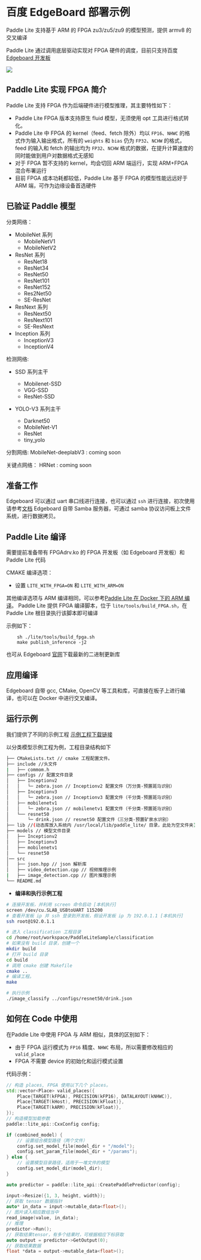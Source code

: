 # 百度 EdgeBoard 部署示例

Paddle Lite 支持基于 ARM 的 FPGA zu3/zu5/zu9 的模型预测，提供 armv8 的交叉编译

Paddle Lite 通过调用底层驱动实现对 FPGA 硬件的调度，目前只支持百度[ Edgeboard 开发板](https://ai.baidu.com/tech/hardware/deepkit)

![](https://paddlelite-data.bj.bcebos.com/doc_images/FPGA_demo/soft_arch.png)


## Paddle Lite 实现 FPGA 简介

Paddle Lite 支持 FPGA 作为后端硬件进行模型推理，其主要特性如下：

-  Paddle Lite FPGA 版本支持原生 fluid 模型，无须使用 opt 工具进行格式转化。
- Paddle Lite 中 FPGA 的 kernel（feed、fetch 除外）均以 `FP16`、`NHWC` 的格式作为输入输出格式，所有的 `weights` 和 `bias` 仍为 `FP32`、`NCHW` 的格式，feed 的输入和 fetch 的输出均为 `FP32`、`NCHW` 格式的数据，在提升计算速度的同时能做到用户对数据格式无感知
- 对于 FPGA 暂不支持的 kernel，均会切回 ARM 端运行，实现 ARM+FPGA 混合布署运行
- 目前 FPGA 成本功耗都较低，Paddle Lite 基于 FPGA 的模型性能远远好于 ARM 端，可作为边缘设备首选硬件



## 已验证 Paddle 模型

分类网络：

* MobileNet 系列
   - MobileNetV1
   - MobileNetV2
* ResNet 系列
	- ResNet18
	- ResNet34
	- ResNet50
	- ResNet101
	- ResNet152
	- Res2Net50
	- SE-ResNet
* ResNext 系列
	- ResNext50
	- ResNext101
	- SE-ResNext
* Inception 系列
	- InceptionV3
	- InceptionV4
	

检测网络:

* SSD 系列主干
	- Mobilenet-SSD
	- VGG-SSD
	- ResNet-SSD

* YOLO-V3 系列主干
	- Darknet50
	- MobileNet-V1
	- ResNet
	- tiny_yolo

分割网络:
MobileNet-deeplabV3 : coming soon


关键点网络：
HRNet : coming soon


## 准备工作

Edgeboard 可以通过 uart 串口线进行连接，也可以通过 `ssh` 进行连接，初次使用请参考[文档](https://ai.baidu.com/ai-doc/HWCE/Gkda62qno#edgeboard%E4%BC%A0%E8%BE%93%E6%96%87%E4%BB%B6%E6%96%B9%E5%BC%8F) 
Edgeboard 自带 Samba 服务器，可通过 samba 协议访问板上文件系统，进行数据拷贝。

## Paddle Lite 编译

需要提前准备带有 FPGAdrv.ko 的 FPGA 开发板（如 Edgeboard 开发板）和 Paddle Lite 代码

CMAKE 编译选项：

- 设置 `LITE_WITH_FPGA=ON` 和 `LITE_WITH_ARM=ON`

其他编译选项与 ARM 编译相同，可以参考[Paddle Lite 在 Docker 下的 ARM 编译](../source_compile/docker_enviroment)。
Paddle Lite 提供 FPGA 编译脚本，位于 `lite/tools/build_FPGA.sh`，在 Paddle Lite 根目录执行该脚本即可编译

示例如下：
```shell
    sh ./lite/tools/build_fpga.sh
    make publish_inference -j2
```

也可从 Edgeboard [官网](https://ai.baidu.com/ai-doc/HWCE/Yk3b95s8o)下载最新的二进制更新库

## 应用编译
Edgeboard 自带 gcc, CMake, OpenCV 等工具和库，可直接在板子上进行编译，也可以在 Docker 中进行交叉编译。

## 运行示例


我们提供了不同的示例工程
[示例工程下载链接](https://ai.baidu.com/ai-doc/HWCE/Yk3b95s8o)


以分类模型示例工程为例，工程目录结构如下

```bash
├── CMakeLists.txt // cmake 工程配置文件。
├── include //头文件
|   ├── commom.h   
├── configs // 配置文件目录
│   ├── Inceptionv2
│   │   └─ zebra.json // Inceptionv2 配置文件（万分类-预置斑马识别）
│   ├── Inceptionv3
│   │   └─ zebra.json // Inceptionv3 配置文件（千分类-预置斑马识别）
│   ├── mobilenetv1
│   │   └─ zebra.json // mobilenetv1 配置文件（千分类-预置斑马识别）
│   └── resnet50
│       └─ drink.json // resnet50 配置文件（三分类-预置矿泉水识别）
├── lib //(动态库放入系统内 /usr/local/lib/paddle_lite/ 目录，此处为空文件夹)
├── models // 模型文件目录
│   ├── Inceptionv2
│   ├── Inceptionv3
│   ├── mobilenetv1
│   └── resnet50
│── src
│   ├── json.hpp // json 解析库
│   ├── video_detection.cpp // 视频推理示例
|   ├── image_detection.cpp // 图片推理示例
└── README.md
```
- **编译和执行示例工程**

```bash
# 连接开发板，并利用 screen 命令启动 [本机执行]
screen /dev/cu.SLAB_USBtoUART 115200
# 查看开发板 ip 并 ssh 登录到开发板，假设开发板 ip 为 192.0.1.1 [本机执行]
ssh root@192.0.1.1

# 进入 classification 工程目录
cd /home/root/workspace/PaddleLiteSample/classification   
# 如果没有 build 目录，创建一个
mkdir build
# 打开 build 目录
cd build
# 调用 cmake 创建 Makefile 
cmake ..
# 编译工程。
make

# 执行示例
./image_classify ../configs/resnet50/drink.json          

```


## 如何在 Code 中使用

在Paddle Lite 中使用 FPGA 与 ARM 相似，具体的区别如下：

- 由于 FPGA 运行模式为 `FP16` 精度、`NHWC` 布局，所以需要修改相应的 `valid_place`
- FPGA 不需要 device 的初始化和运行模式设置

代码示例：

```cpp
// 构造 places, FPGA 使用以下几个 places。
std::vector<Place> valid_places({
    Place{TARGET(kFPGA), PRECISION(kFP16), DATALAYOUT(kNHWC)},
    Place{TARGET(kHost), PRECISION(kFloat)},
    Place{TARGET(kARM), PRECISION(kFloat)},
});
// 构造模型加载参数
paddle::lite_api::CxxConfig config;

if (combined_model) {
	// 设置组合模型路径（两个文件）
    config.set_model_file(model_dir + "/model");
    config.set_param_file(model_dir + "/params");
} else {
	// 设置模型目录路径，适用于一堆文件的模型
    config.set_model_dir(model_dir);
}

auto predictor = paddle::lite_api::CreatePaddlePredictor(config);

input->Resize({1, 3, height, width});
// 获取 tensor 数据指针
auto* in_data = input->mutable_data<float>();
// 图片读入相应数组当中
read_image(value, in_data);
// 推理
predictor->Run();
// 获取结果tensor，有多个结果时，可根据相应下标获取
auto output = predictor->GetOutput(0);
// 获取结果数据
float *data = output->mutable_data<float>();
```
